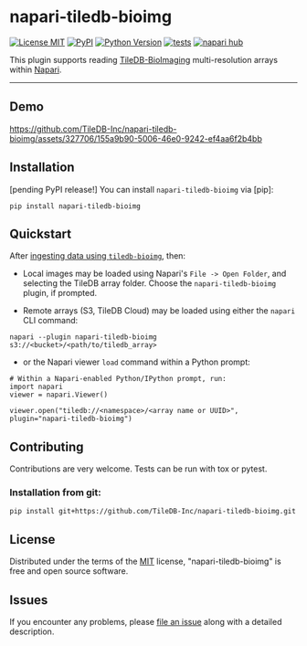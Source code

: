 # napari-tiledb-bioimg

[![License MIT](https://img.shields.io/pypi/l/napari-tiledb-bioimg.svg?color=green)](https://github.com/TileDB-Inc/napari-tiledb-bioimg/raw/main/LICENSE)
[![PyPI](https://img.shields.io/pypi/v/napari-tiledb-bioimg.svg?color=green)](https://pypi.org/project/napari-tiledb-bioimg)
[![Python Version](https://img.shields.io/pypi/pyversions/napari-tiledb-bioimg.svg?color=green)](https://python.org)
[![tests](https://github.com/TileDB-Inc/napari-tiledb-bioimg/workflows/tests/badge.svg)](https://github.com/TileDB-Inc/napari-tiledb-bioimg/actions)
[![napari hub](https://img.shields.io/endpoint?url=https://api.napari-hub.org/shields/napari-tiledb-bioimg)](https://napari-hub.org/plugins/napari-tiledb-bioimg)

This plugin supports reading [TileDB-BioImaging](https://github.com/TileDB-Inc/TileDB-BioImaging) multi-resolution arrays within [Napari](https://www.napari.org).

----------------------------------

## Demo

https://github.com/TileDB-Inc/napari-tiledb-bioimg/assets/327706/155a9b90-5006-46e0-9242-ef4aa6f2b4bb

## Installation

[pending PyPI release!] You can install `napari-tiledb-bioimg` via [pip]:

    pip install napari-tiledb-bioimg

## Quickstart

After [ingesting data using `tiledb-bioimg`](https://github.com/TileDB-Inc/TileDB-BioImaging#examples), then:

- Local images may be loaded using Napari's `File -> Open Folder`, and selecting the TileDB array folder. Choose the `napari-tiledb-bioimg` plugin, if prompted.

- Remote arrays (S3, TileDB Cloud) may be loaded using either the `napari` CLI command:

```
napari --plugin napari-tiledb-bioimg s3://<bucket>/<path/to/tiledb_array>
```

- or the Napari viewer `load` command within a Python prompt:

```
# Within a Napari-enabled Python/IPython prompt, run:
import napari
viewer = napari.Viewer()

viewer.open("tiledb://<namespace>/<array name or UUID>", plugin="napari-tiledb-bioimg")
```


## Contributing

Contributions are very welcome. Tests can be run with tox or pytest.

### Installation from git:

```
pip install git+https://github.com/TileDB-Inc/napari-tiledb-bioimg.git
```

## License

Distributed under the terms of the [MIT](https://github.com/TileDB-Inc/napari-tiledb-bioimg/blob/main/LICENSE) license,
"napari-tiledb-bioimg" is free and open source software.

## Issues

If you encounter any problems, please [file an issue](https://github.com/TileDB-Inc/napari-tiledb-bioimg/issues/new) along with a detailed description.
